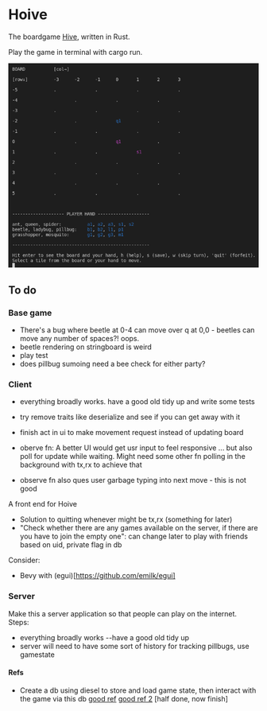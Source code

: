 # Hoive
The boardgame [Hive](https://en.wikipedia.org/wiki/Hive_(game)), written in Rust.

Play the game in terminal with cargo run.


![snapshot of the app](/reference/gameplay.png "snapshot of the app")

## To do
### Base game

- There's a bug where beetle at 0-4 can move over q at 0,0 - beetles can move any number of spaces?! oops.
- beetle rendering on stringboard is weird
- play test
- does pillbug sumoing need a bee check for either party?


### Client


- everything broadly works. have a good old tidy up and write some tests


- try remove traits like deserialize and see if you can get away with it
- finish act in ui to make movement request instead of updating board
- oberve fn: A better UI would get usr input to feel responsive ... but also poll for update while waiting. Might need some other fn polling in the background with tx,rx to achieve that
- observe fn also ques user garbage typing into next move - this is not good


A front end for Hoive
- Solution to quitting whenever might be tx,rx (something for later)
- "Check whether there are any games available on the server, if there are you have to join the empty one": can change later to play with friends based on uid, private flag in db

Consider:
- Bevy with (egui)[https://github.com/emilk/egui]


### Server

Make this a server application so that people can play on the internet. Steps:

- everything broadly works --have a good old tidy up
- server will need to have some sort of history for tracking pillbugs, use gamestate

#### Refs

- Create a db using diesel to store and load game state, then interact with the game via this db [good ref](https://fdeantoni.medium.com/rust-actix-diesel-sqlite-d67a1c3ef0e) [good ref 2](https://github.com/vascokk/fullstack-rust/tree/main/server/src) [half done, now finish]


<!-- 
### "House rules"
Then it might be "fun" to add new animals in a non-standard version of the game e.g.:

* a centipede that can remove any adjacent (non-flying) animal permanently from that game (but then also dies), maybe also has limited moveset - moves like ladybird but with only 2 moves. Mosquitos copying centipede must die if used like centipede.
* a housefly that can move anywhere (including into small gaps an ant can't reach) for one turn (and then must fly back - if it can't return to its original spot, it dies for that game or is returned to player hand). Maybe it doesn't need to die or return, maybe it can fly freely but never land adjacent to bees or maybe even spiders so that you need to defend bee / other peices with spider. Maybe both are cool, I dunno.
* maybe other people have made custom hive peices that we can implement, search later.
 -->

